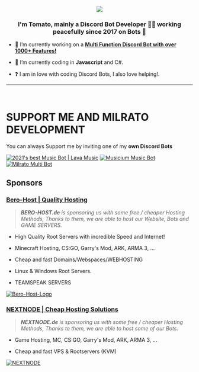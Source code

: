 <div align="center">
  <img src="https://cdn.discordapp.com/banners/442355791412854784/bea38c8bdbf9aefffb5d7aaf57bf7194.png?size=2048" style"width: 100%">
</div>

### <div align="center">I'm Tomato, mainly a Discord Bot Developer 👨‍💻 working peacefully since 2017 on Bots 🚀</div>  
  

- 🔭 I’m currently working on a [**Multi Function Discord Bot with over 1000+ Features!**](https://milrato.milrato.dev)
  

- 🌱 I’m currently coding in **Javascript** and C#.  
  

- ❓  I am in love with coding Discord Bots, I also love helping!.
  
  
***
  
<br/>  

# SUPPORT ME AND MILRATO DEVELOPMENT

You can always Support me by inviting one of my **own Discord Bots**

[![2021's best Music Bot | Lava Music](https://cdn.discordapp.com/attachments/748533465972080670/817088638780440579/test3.png)](https://lava.milrato.eu)
[![Musicium Music Bot](https://cdn.discordapp.com/attachments/742446682381221938/770055673965707264/test1.png)](https://dc.musicium.eu)
[![Milrato Multi Bot](https://cdn.discordapp.com/attachments/742446682381221938/770056826724679680/test1.png)](https://dc.milrato.eu)

## Sponsors

### [Bero-Host | Quality Hosting](https://bero.milrato.dev)

> ***BERO-HOST.de** is sponsoring us with some free / cheaper Hosting Methods, Thanks to them, we are able to host our Website, Bots and GAME SERVERS.*
 
 - High Quality Root Servers with incredible Speed and Internet!
 
 - Minecraft Hosting, CS:GO, Garry's Mod, ARK, ARMA 3, ...
 
 - Cheap and fast Domains/Webspaces/WEBHOSTING
 
 - Linux & Windows Root Servers.
 
 - TEAMSPEAK SERVERS
 
[![Bero-Host-Logo](https://cdn.bero-host.de/img/logo/bero_white.png)](https://bero.milrato.dev)

### [NEXTNODE | Cheap Hosting Solutions](https://bittmax.de/)

> ***NEXTNODE.de** is sponsoring us with some free / cheaper Hosting Methods, Thanks to them, we are able to host some of our Bots.*
 
 - Game Hosting, MC, CS:GO, Garry's Mod, ARK, ARMA 3, ...
 
 - Cheap and fast VPS & Rootservers (KVM)
 
[![NEXTNODE](https://cp.bittmax.de/assets/img/logo.png)](https://bittmax.de/)
